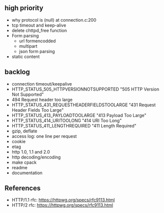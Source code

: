 ## high priority
- why protocol is (null) at connection.c:200
- tcp timeout and keep-alive
- delete chttpd_free function
- Form parsing
  - url formencodded 
  - multipart
  - json form parsing
- static content



## backlog
- connection timeout/keepalive
- HTTP_STATUS_505_HTTPVERSIONNOTSUPPORTED "505 HTTP Version Not Supported"
- 494 Request header too large
- HTTP_STATUS_431_REQUESTHEADERFIELDSTOOLARGE "431 Request Header Fields Too Large"
- HTTP_STATUS_413_PAYLOADTOOLARGE "413 Payload Too Large"
- HTTP_STATUS_414_URITOOLONG "414 URI Too Long"
- HTTP_STATUS_411_LENGTHREQUIRED       "411 Length Required"
- gzip, deflate
- access log: one line per request
- cookie
- etag
- http 1.0, 1.1 and 2.0
- http decoding/encoding
- make cpack
- readme
- documentation


## References

- HTTP/1.1 rfc: https://httpwg.org/specs/rfc9113.html
- HTTP/2 rfc: https://httpwg.org/specs/rfc9113.html

